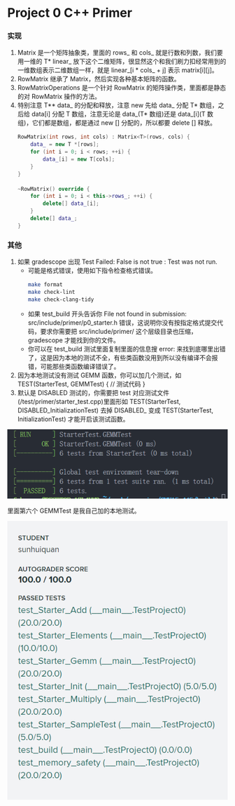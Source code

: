 # Project 0 C++ Primer

### 实现

1. Matrix 是一个矩阵抽象类，里面的 rows_ 和 cols_ 就是行数和列数，我们要用一维的 T* linear_ 放下这个二维矩阵，很显然这个和我们刷力扣经常用到的一维数组表示二维数组一样，就是 linear_\[i * cols_ + j\] 表示 matrix\[i\]\[j\]。
2. RowMatrix 继承了 Matrix，然后实现各种基本矩阵的函数。
3. RowMatrixOperations 是一个针对 RowMatrix 的矩阵操作类，里面都是静态的对 RowMatrix 操作的方法。
4. 特别注意 T** data_ 的分配和释放，注意 new 先给 data_ 分配 T* 数组，之后给 data\[i\] 分配 T 数组，注意无论是 data_(T* 数组)还是 data_\[i\](T 数组)，它们都是数组，都是通过 new \[\] 分配的，所以都要 delete \[\] 释放。
	```C++
  	RowMatrix(int rows, int cols) : Matrix<T>(rows, cols) {
    	data_ = new T *[rows];
    	for (int i = 0; i < rows; ++i) {
      		data_[i] = new T[cols];
   		}
  	}

  	~RowMatrix() override {
    	for (int i = 0; i < this->rows_; ++i) {
      		delete[] data_[i];
    	}
    	delete[] data_;
  	}
	```

### 其他

1. 如果 gradescope 出现 Test Failed: False is not true : Test was not run. 
   - 可能是格式错误，使用如下指令检查格式错误。
		```bash
		make format
		make check-lint
		make check-clang-tidy
		```
   - 如果 test_build 开头告诉你 File not found in submission: src/include/primer/p0_starter.h 错误，这说明你没有按指定格式提交代码，要求你需要把 src/include/primer/ 这个层级目录也压缩，gradescope 才能找到你的文件。
   - 你可以在 test_build 测试里面复制里面的信息搜 error: 来找到底哪里出错了，这是因为本地的测试不全，有些类函数没用到所以没有编译不会报错，可能那些类函数编译错误了。
2. 因为本地测试没有测试 GEMM 函数，你可以加几个测试，如 TEST(StarterTest, GEMMTest) { // 测试代码 }
3. 默认是 DISABLED 测试的，你需要把 test 对应测试文件(/test/primer/starter_test.cpp)里面形如 TEST(StarterTest, DISABLED_InitializationTest) 去掉 DISABLED_ 变成 TEST(StarterTest, InitializationTest) 才能开启该测试函数。

![IMG](./test0.png)

里面第六个 GEMMTest 是我自己加的本地测试。

![IMG](./project0.png)